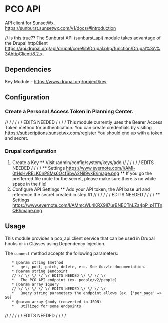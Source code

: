# PCO API
API client for SunsetWx. https://sunburst.sunsetwx.com/v1/docs/#introduction

// is this true??
The Sunburst API (sunburst_api) module takes advantage of the Drupal httpClient https://api.drupal.org/api/drupal/core!lib!Drupal.php/function/Drupal%3A%3AhttpClient/8.2.x.

## Dependencies

Key Module - https://www.drupal.org/project/key

## Configuration

### Create a Personal Access Token in Planning Center.
// \/ \/ \/ \/ \/ EDITS NEEDED \/ \/ \/ \/ 
This module currently uses the Bearer Access Token method for authentication. You can create credentials by visiting https://subscriptions.sunsetwx.com/register You should end up with a token and secret.

### Drupal configuration

1. Create a Key
** Visit /admin/config/system/keys/add
// \/ \/ \/ \/ \/ EDITS NEEDED \/ \/ \/ \/ 
** Settings https://www.evernote.com/l/AMl-0tHsHyRELK0nP8Ms6O4fSbvA2NjI9vkB/image.png
** If you go the prefferred file route for the secret, please make sure there is no white space in the file!
2. Configure API Settings
** Add your API token, the API base url and reference the secret created in step #1
// \/ \/ \/ \/ \/ EDITS NEEDED \/ \/ \/ \/ 
** Settings https://www.evernote.com/l/AMmcWL4KRX9Il7urBNECTnLZa4pP_p1TTnQB/image.png

## Usage

This module provides a pco_api.client service that can be used in Drupal hooks or in Classes using Dependency Injection.

The `connect` method accepts the following parameters:

```
   * @param string $method
   *   get, post, patch, delete, etc. See Guzzle documentation.
   * @param string $endpoint
   // \/ \/ \/ \/ \/ EDITS NEEDED \/ \/ \/ \/ 
   *   The PCO API endpoint (ex. people/v2/people)
   * @param array $query
   // \/ \/ \/ \/ \/ EDITS NEEDED \/ \/ \/ \/ 
   *   Query string parameters the endpoint allows (ex. ['per_page' => 50]
   * @param array $body (converted to JSON)
   *   Utilized for some endpoints
```
   
// \/ \/ \/ \/ \/ EDITS NEEDED \/ \/ \/ \/ 
<!-- ### Drupal hook_ example:

```
hook_cron() {
  // This would get 50 people from Planning Center on CRON.
  $client = Drupal::service('pco_api.client');
  $query = [
    'per_page' => 50,
    'include' => 'emails',
  ];
  $request = $client->connect('get', 'people/v2/people', $query, []);
  $results = json_decode($request);
}
```

### Controller using Dependency Injection example:

``` php
<?php

namespace Drupal\my_custom_module\Controller;

use Drupal\Core\Controller\ControllerBase;
use Symfony\Component\DependencyInjection\ContainerInterface;
use Drupal\pco_api\Client\PcoClient;

/**
 * Class MyController.
 *
 * @package Drupal\my_custom_module\Controller
 */
class MyController extends ControllerBase {

  /**
   * Drupal\pco_api\Client\PcoClient definition.
   *
   * @var \Drupal\pco_api\Client\PcoClient
   */
  protected $pcoApiClient;

  /**
   * {@inheritdoc}
   */
  public function __construct(PcoClient $pco_api_client) {
    $this->pcoApiClient = $pco_api_client;
  }

  /**
   * {@inheritdoc}
   */
  public static function create(ContainerInterface $container) {
    return new static(
      $container->get('pco_api.client')
    );
  }

  /**
   * Content.
   *
   * @return array
   *   Return array.
   */
  public function content() {
    // This would get 50 people from Planning Center on page load.
    $query = [
      'per_page' => 50,
      'include' => 'emails',
    ];
    $request = $this->pcoApiClient->connect('get', 'people/v2/people', $query, []);
    $results = json_decode($request);
    return [];
  }
}
``` -->
